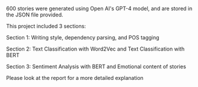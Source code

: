 600 stories were generated using Open AI's GPT-4 model, and are stored in the JSON file provided.

This project included 3 sections:

Section 1: Writing style, dependency parsing, and POS tagging

Section 2: Text Classification with Word2Vec and Text Classification with BERT

Section 3: Sentiment Analysis with BERT and Emotional content of stories

Please look at the report for a more detailed explanation
